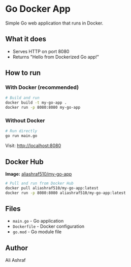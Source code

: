 # Go Docker App

Simple Go web application that runs in Docker.

## What it does

- Serves HTTP on port 8080
- Returns "Hello from Dockerized Go app!"

## How to run

### With Docker (recommended)

```bash
# Build and run
docker build -t my-go-app .
docker run -p 8080:8080 my-go-app
```

### Without Docker

```bash
# Run directly
go run main.go
```

Visit: <http://localhost:8080>

## Docker Hub

**Image:** [aliashraf510/my-go-app](https://hub.docker.com/r/aliashraf510/my-go-app)

```bash
# Pull and run from Docker Hub
docker pull aliashraf510/my-go-app:latest
docker run -p 8080:8080 aliashraf510/my-go-app:latest
```

## Files

- `main.go` - Go application
- `Dockerfile` - Docker configuration  
- `go.mod` - Go module file

## Author

Ali Ashraf